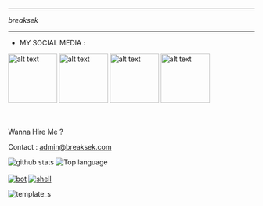 ___
_breaksek_
___

* MY SOCIAL MEDIA :

<a href="https://Instagram.com/breaksek"><img src="https://cdn.iconscout.com/icon/free/png-512/free-instagram-1868978-1583142.png?f=webp&w=256" alt="alt text" width="100" height="100"></a>
<a href="https://wa.me/6281331184338?text=Asalamualaikum+bang"><img src="https://cdn.iconscout.com/icon/free/png-512/free-whatsapp-3691235-3073755.png?f=webp&w=256" alt="alt text" width="100" height="100"></a>
<a href="https://www.youtube.com/channel/UCXb9jWAemn6RZ2gmImFG0uQ"><img src="https://cdn.iconscout.com/icon/free/png-512/free-youtube-268-721990.png?f=webp&w=256" alt="alt text" width="100" height="100"></a>
<a href="https://www.tiktok.com/@breaksek"><img src="https://cdn.iconscout.com/icon/premium/png-512-thumb/tiktok-6876263-5640852.png?f=webp&w=256" alt="alt text" width="100" height="100"></a><br></br>
&nbsp;&nbsp;     &nbsp;&nbsp;    &nbsp;&nbsp;   &nbsp;&nbsp;   &nbsp;&nbsp;   


Wanna Hire Me ? 

Contact : admin@breaksek.com

![github stats](https://github-readme-stats.vercel.app/api?username=breaksek&show_icons=true&theme=dark) <img src="https://github-readme-stats.vercel.app/api/top-langs/?username=breaksek&layout=compact&theme=dark" alt="Top language"><br></br>
<a href="https://github.com/breaksek/botai"><img title="bot" src="https://github-readme-stats.vercel.app/api/pin/?username=breaksek&repo=botai&theme=vision-friendly-dark"></a>
<a href="https://github.com/breaksek/shell"><img title="shell" src="https://github-readme-stats.vercel.app/api/pin/?username=breaksek&repo=shell&theme=vision-friendly-dark"></a>

![template_s](https://github.com/breaksek/all-in-for-site/blob/main/breaksek.jpg)
